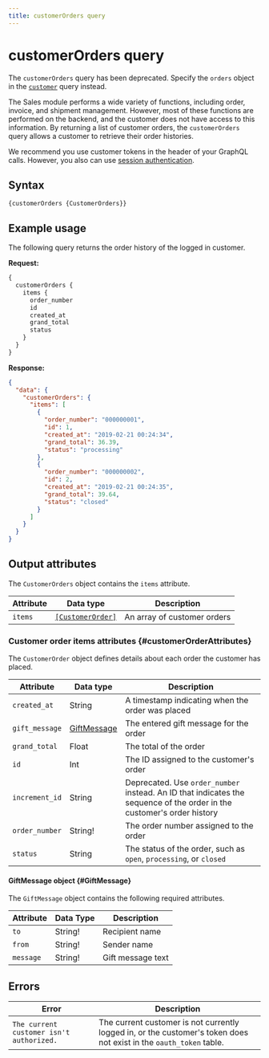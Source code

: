 ```yaml
---
title: customerOrders query
---
```


# customerOrders query

<InlineAlert variant="warning" slots="text" />

The `customerOrders` query has been deprecated. Specify the `orders` object in the [`customer`]({{page.baseurl}}/graphql/queries/customer.html) query instead.

The Sales module performs a wide variety of functions, including order, invoice, and shipment management. However, most of these functions are performed on the backend, and the customer does not have access to this information. By returning a list of customer orders, the `customerOrders` query allows a customer to retrieve their order histories.

We recommend you use customer tokens in the header of your GraphQL calls. However, you also can use [session authentication](https://developer.adobe.com/commerce/webapi/get-started/authentication/gs-authentication-session).

## Syntax

`{customerOrders {CustomerOrders}}`

## Example usage

The following query returns the order history of the logged in customer.

**Request:**

```graphql
{
  customerOrders {
    items {
      order_number
      id
      created_at
      grand_total
      status
    }
  }
}
```

**Response:**

```json
{
  "data": {
    "customerOrders": {
      "items": [
        {
          "order_number": "000000001",
          "id": 1,
          "created_at": "2019-02-21 00:24:34",
          "grand_total": 36.39,
          "status": "processing"
        },
        {
          "order_number": "000000002",
          "id": 2,
          "created_at": "2019-02-21 00:24:35",
          "grand_total": 39.64,
          "status": "closed"
        }
      ]
    }
  }
}
```

## Output attributes

The `CustomerOrders` object contains the `items` attribute.

Attribute | Data type | Description
--- | --- | ---
`items` | [`[CustomerOrder]`](#customerOrderAttributes) | An array of customer orders

### Customer order items attributes {#customerOrderAttributes}

The `CustomerOrder` object defines details about each order the customer has placed.

Attribute | Data type | Description
--- | --- | ---
`created_at` | String | A timestamp indicating when the order was placed
`gift_message` | [GiftMessage]({{page.baseurl}}/graphql/queries/customer-orders.html#GiftMessage) | The entered gift message for the order
`grand_total` | Float | The total of the order
`id` | Int | The ID assigned to the customer's order
`increment_id` | String | Deprecated. Use `order_number` instead. An ID that indicates the sequence of the order in the customer's order history
`order_number` | String! | The order number assigned to the order
`status` | String | The status of the order, such as `open`, `processing`, or `closed`

#### GiftMessage object {#GiftMessage}

The `GiftMessage` object contains the following required attributes.

Attribute | Data Type | Description
--- | --- | ---
`to` | String! | Recipient name
`from` | String! | Sender name
`message` | String! | Gift message text

## Errors

Error | Description
--- | ---
`The current customer isn't authorized.` | The current customer is not currently logged in, or the customer's token does not exist in the `oauth_token` table.
